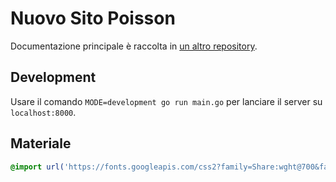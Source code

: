 # Nuovo Sito Poisson

Documentazione principale è raccolta in [un altro repository](https://github.com/phc-dm/documentazione/blob/master/progetti/server-poisson/README.md).

## Development

Usare il comando `MODE=development go run main.go` per lanciare il server su `localhost:8000`.

## Materiale

```css
@import url('https://fonts.googleapis.com/css2?family=Share:wght@700&family=Ubuntu+Mono&family=Ubuntu:wght@300;700&display=swap');
```
